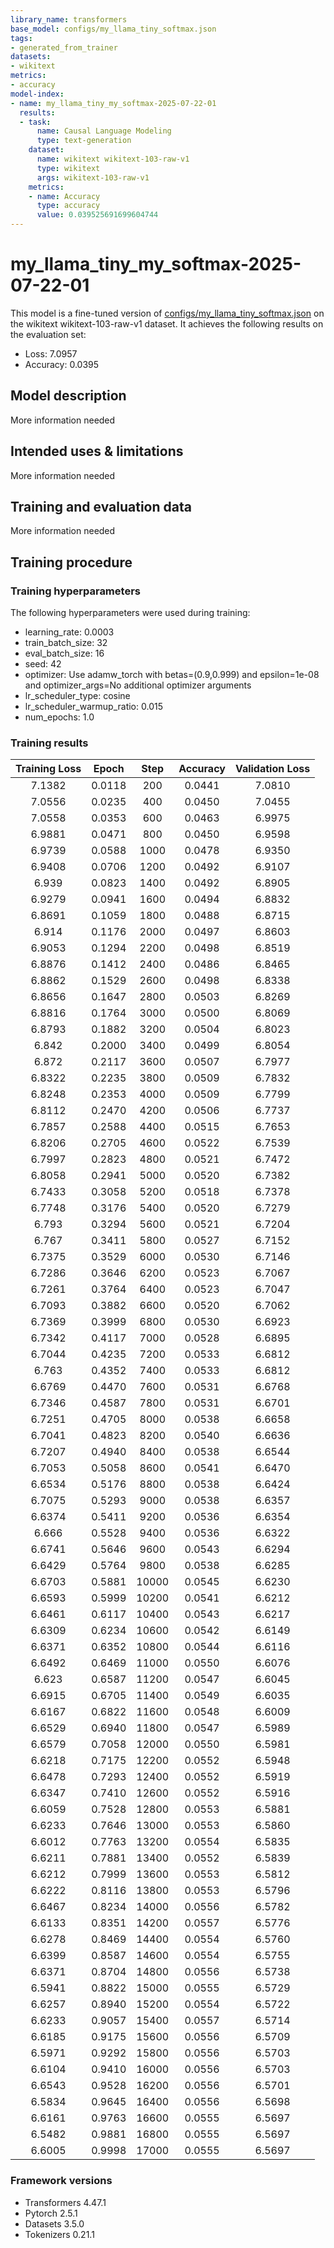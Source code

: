 ```yaml
---
library_name: transformers
base_model: configs/my_llama_tiny_softmax.json
tags:
- generated_from_trainer
datasets:
- wikitext
metrics:
- accuracy
model-index:
- name: my_llama_tiny_my_softmax-2025-07-22-01
  results:
  - task:
      name: Causal Language Modeling
      type: text-generation
    dataset:
      name: wikitext wikitext-103-raw-v1
      type: wikitext
      args: wikitext-103-raw-v1
    metrics:
    - name: Accuracy
      type: accuracy
      value: 0.039525691699604744
---
```


<!-- This model card has been generated automatically according to the information the Trainer had access to. You
should probably proofread and complete it, then remove this comment. -->

# my_llama_tiny_my_softmax-2025-07-22-01

This model is a fine-tuned version of [configs/my_llama_tiny_softmax.json](https://huggingface.co/configs/my_llama_tiny_softmax.json) on the wikitext wikitext-103-raw-v1 dataset.
It achieves the following results on the evaluation set:
- Loss: 7.0957
- Accuracy: 0.0395

## Model description

More information needed

## Intended uses & limitations

More information needed

## Training and evaluation data

More information needed

## Training procedure

### Training hyperparameters

The following hyperparameters were used during training:
- learning_rate: 0.0003
- train_batch_size: 32
- eval_batch_size: 16
- seed: 42
- optimizer: Use adamw_torch with betas=(0.9,0.999) and epsilon=1e-08 and optimizer_args=No additional optimizer arguments
- lr_scheduler_type: cosine
- lr_scheduler_warmup_ratio: 0.015
- num_epochs: 1.0

### Training results

| Training Loss | Epoch  | Step  | Accuracy | Validation Loss |
|:-------------:|:------:|:-----:|:--------:|:---------------:|
| 7.1382        | 0.0118 | 200   | 0.0441   | 7.0810          |
| 7.0556        | 0.0235 | 400   | 0.0450   | 7.0455          |
| 7.0558        | 0.0353 | 600   | 0.0463   | 6.9975          |
| 6.9881        | 0.0471 | 800   | 0.0450   | 6.9598          |
| 6.9739        | 0.0588 | 1000  | 0.0478   | 6.9350          |
| 6.9408        | 0.0706 | 1200  | 0.0492   | 6.9107          |
| 6.939         | 0.0823 | 1400  | 0.0492   | 6.8905          |
| 6.9279        | 0.0941 | 1600  | 0.0494   | 6.8832          |
| 6.8691        | 0.1059 | 1800  | 0.0488   | 6.8715          |
| 6.914         | 0.1176 | 2000  | 0.0497   | 6.8603          |
| 6.9053        | 0.1294 | 2200  | 0.0498   | 6.8519          |
| 6.8876        | 0.1412 | 2400  | 0.0486   | 6.8465          |
| 6.8862        | 0.1529 | 2600  | 0.0498   | 6.8338          |
| 6.8656        | 0.1647 | 2800  | 0.0503   | 6.8269          |
| 6.8816        | 0.1764 | 3000  | 0.0500   | 6.8069          |
| 6.8793        | 0.1882 | 3200  | 0.0504   | 6.8023          |
| 6.842         | 0.2000 | 3400  | 0.0499   | 6.8054          |
| 6.872         | 0.2117 | 3600  | 0.0507   | 6.7977          |
| 6.8322        | 0.2235 | 3800  | 0.0509   | 6.7832          |
| 6.8248        | 0.2353 | 4000  | 0.0509   | 6.7799          |
| 6.8112        | 0.2470 | 4200  | 0.0506   | 6.7737          |
| 6.7857        | 0.2588 | 4400  | 0.0515   | 6.7653          |
| 6.8206        | 0.2705 | 4600  | 0.0522   | 6.7539          |
| 6.7997        | 0.2823 | 4800  | 0.0521   | 6.7472          |
| 6.8058        | 0.2941 | 5000  | 0.0520   | 6.7382          |
| 6.7433        | 0.3058 | 5200  | 0.0518   | 6.7378          |
| 6.7748        | 0.3176 | 5400  | 0.0520   | 6.7279          |
| 6.793         | 0.3294 | 5600  | 0.0521   | 6.7204          |
| 6.767         | 0.3411 | 5800  | 0.0527   | 6.7152          |
| 6.7375        | 0.3529 | 6000  | 0.0530   | 6.7146          |
| 6.7286        | 0.3646 | 6200  | 0.0523   | 6.7067          |
| 6.7261        | 0.3764 | 6400  | 0.0523   | 6.7047          |
| 6.7093        | 0.3882 | 6600  | 0.0520   | 6.7062          |
| 6.7369        | 0.3999 | 6800  | 0.0530   | 6.6923          |
| 6.7342        | 0.4117 | 7000  | 0.0528   | 6.6895          |
| 6.7044        | 0.4235 | 7200  | 0.0533   | 6.6812          |
| 6.763         | 0.4352 | 7400  | 0.0533   | 6.6812          |
| 6.6769        | 0.4470 | 7600  | 0.0531   | 6.6768          |
| 6.7346        | 0.4587 | 7800  | 0.0531   | 6.6701          |
| 6.7251        | 0.4705 | 8000  | 0.0538   | 6.6658          |
| 6.7041        | 0.4823 | 8200  | 0.0540   | 6.6636          |
| 6.7207        | 0.4940 | 8400  | 0.0538   | 6.6544          |
| 6.7053        | 0.5058 | 8600  | 0.0541   | 6.6470          |
| 6.6534        | 0.5176 | 8800  | 0.0538   | 6.6424          |
| 6.7075        | 0.5293 | 9000  | 0.0538   | 6.6357          |
| 6.6374        | 0.5411 | 9200  | 0.0536   | 6.6354          |
| 6.666         | 0.5528 | 9400  | 0.0536   | 6.6322          |
| 6.6741        | 0.5646 | 9600  | 0.0543   | 6.6294          |
| 6.6429        | 0.5764 | 9800  | 0.0538   | 6.6285          |
| 6.6703        | 0.5881 | 10000 | 0.0545   | 6.6230          |
| 6.6593        | 0.5999 | 10200 | 0.0541   | 6.6212          |
| 6.6461        | 0.6117 | 10400 | 0.0543   | 6.6217          |
| 6.6309        | 0.6234 | 10600 | 0.0542   | 6.6149          |
| 6.6371        | 0.6352 | 10800 | 0.0544   | 6.6116          |
| 6.6492        | 0.6469 | 11000 | 0.0550   | 6.6076          |
| 6.623         | 0.6587 | 11200 | 0.0547   | 6.6045          |
| 6.6915        | 0.6705 | 11400 | 0.0549   | 6.6035          |
| 6.6167        | 0.6822 | 11600 | 0.0548   | 6.6009          |
| 6.6529        | 0.6940 | 11800 | 0.0547   | 6.5989          |
| 6.6579        | 0.7058 | 12000 | 0.0550   | 6.5981          |
| 6.6218        | 0.7175 | 12200 | 0.0552   | 6.5948          |
| 6.6478        | 0.7293 | 12400 | 0.0552   | 6.5919          |
| 6.6347        | 0.7410 | 12600 | 0.0552   | 6.5916          |
| 6.6059        | 0.7528 | 12800 | 0.0553   | 6.5881          |
| 6.6233        | 0.7646 | 13000 | 0.0553   | 6.5860          |
| 6.6012        | 0.7763 | 13200 | 0.0554   | 6.5835          |
| 6.6211        | 0.7881 | 13400 | 0.0552   | 6.5839          |
| 6.6212        | 0.7999 | 13600 | 0.0553   | 6.5812          |
| 6.6222        | 0.8116 | 13800 | 0.0553   | 6.5796          |
| 6.6467        | 0.8234 | 14000 | 0.0556   | 6.5782          |
| 6.6133        | 0.8351 | 14200 | 0.0557   | 6.5776          |
| 6.6278        | 0.8469 | 14400 | 0.0554   | 6.5760          |
| 6.6399        | 0.8587 | 14600 | 0.0554   | 6.5755          |
| 6.6371        | 0.8704 | 14800 | 0.0556   | 6.5738          |
| 6.5941        | 0.8822 | 15000 | 0.0555   | 6.5729          |
| 6.6257        | 0.8940 | 15200 | 0.0554   | 6.5722          |
| 6.6233        | 0.9057 | 15400 | 0.0557   | 6.5714          |
| 6.6185        | 0.9175 | 15600 | 0.0556   | 6.5709          |
| 6.5971        | 0.9292 | 15800 | 0.0556   | 6.5703          |
| 6.6104        | 0.9410 | 16000 | 0.0556   | 6.5703          |
| 6.6543        | 0.9528 | 16200 | 0.0556   | 6.5701          |
| 6.5834        | 0.9645 | 16400 | 0.0556   | 6.5698          |
| 6.6161        | 0.9763 | 16600 | 0.0555   | 6.5697          |
| 6.5482        | 0.9881 | 16800 | 0.0555   | 6.5697          |
| 6.6005        | 0.9998 | 17000 | 0.0555   | 6.5697          |


### Framework versions

- Transformers 4.47.1
- Pytorch 2.5.1
- Datasets 3.5.0
- Tokenizers 0.21.1

